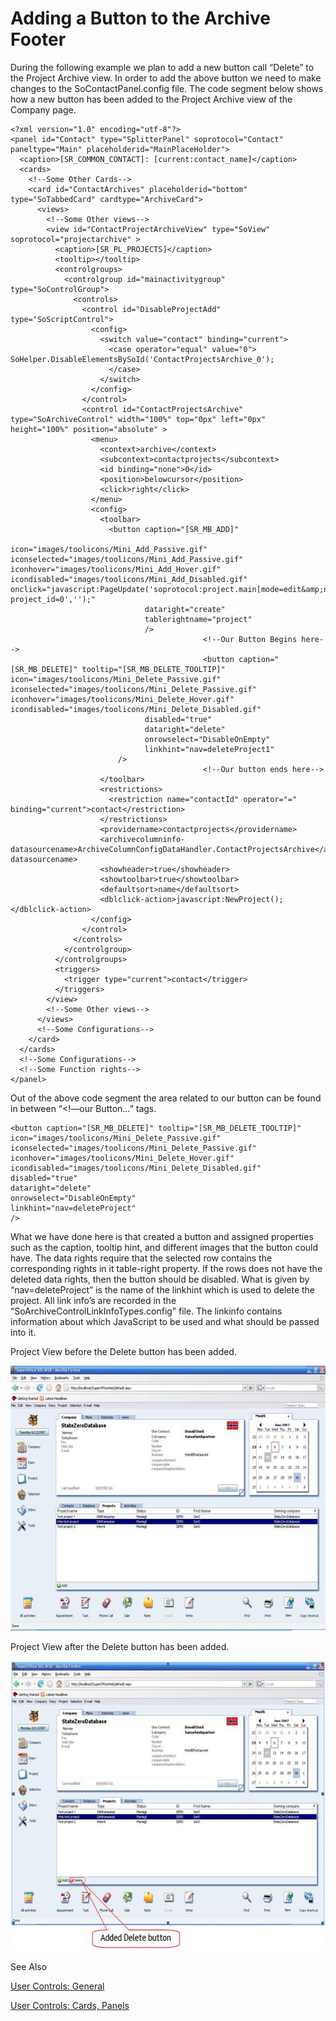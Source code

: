 <properties date="2016-06-24"
SortOrder="7"
/>

Adding a Button to the Archive Footer
=====================================

During the following example we plan to add a new button call “Delete” to the Project Archive view. In order to add the above button we need to make changes to the SoContactPanel.config file.  The code segment below shows how a new button has been added to the Project Archive view of the Company page.

```
<?xml version="1.0" encoding="utf-8"?>
<panel id="Contact" type="SplitterPanel" soprotocol="Contact" paneltype="Main" placeholderid="MainPlaceHolder">
  <caption>[SR_COMMON_CONTACT]: [current:contact_name]</caption>
  <cards>
    <!--Some Other Cards-->
    <card id="ContactArchives" placeholderid="bottom" type="SoTabbedCard" cardtype="ArchiveCard">
      <views>
        <!--Some Other views-->
        <view id="ContactProjectArchiveView" type="SoView" soprotocol="projectarchive" >
          <caption>[SR_PL_PROJECTS]</caption>
          <tooltip></tooltip>
          <controlgroups>
            <controlgroup id="mainactivitygroup" type="SoControlGroup">
              <controls>
                <control id="DisableProjectAdd" type="SoScriptControl">
                  <config>
                    <switch value="contact" binding="current">
                      <case operator="equal" value="0">                        SoHelper.DisableElementsBySoId('ContactProjectsArchive_0');
                      </case>
                    </switch>
                  </config>
                </control>
                <control id="ContactProjectsArchive" type="SoArchiveControl" width="100%" top="0px" left="0px" height="100%" position="absolute" >
                  <menu>
                    <context>archive</context>
                    <subcontext>contactprojects</subcontext>
                    <id binding="none">0</id>
                    <position>belowcursor</position>
                    <click>right</click>
                  </menu>
                  <config>
                    <toolbar>
                      <button caption="[SR_MB_ADD]"
                              icon="images/toolicons/Mini_Add_Passive.gif"                              iconselected="images/toolicons/Mini_Add_Passive.gif"                              iconhover="images/toolicons/Mini_Add_Hover.gif"                              icondisabled="images/toolicons/Mini_Add_Disabled.gif"                              onclick="javascript:PageUpdate('soprotocol:project.main[mode=edit&amp;new=true]?project_id=0','');"
                              dataright="create"
                              tablerightname="project"
                              />
                                           <!--Our Button Begins here-->
                                           <button caption="[SR_MB_DELETE]" tooltip="[SR_MB_DELETE_TOOLTIP]"                              icon="images/toolicons/Mini_Delete_Passive.gif"                              iconselected="images/toolicons/Mini_Delete_Passive.gif"                              iconhover="images/toolicons/Mini_Delete_Hover.gif"                              icondisabled="images/toolicons/Mini_Delete_Disabled.gif"
                              disabled="true"
                              dataright="delete"
                              onrowselect="DisableOnEmpty"
                              linkhint="nav=deleteProject1"
                        />
                                           <!--Our button ends here-->                    
                    </toolbar>
                    <restrictions>
                      <restriction name="contactId" operator="=" binding="current">contact</restriction>
                    </restrictions>
                    <providername>contactprojects</providername>
                    <archivecolumninfo-datasourcename>ArchiveColumnConfigDataHandler.ContactProjectsArchive</archivecolumninfo-datasourcename>
                    <showheader>true</showheader>
                    <showtoolbar>true</showtoolbar>
                    <defaultsort>name</defaultsort>
                    <dblclick-action>javascript:NewProject();</dblclick-action>
                  </config>
                </control>
              </controls>
            </controlgroup>
          </controlgroups>
          <triggers>
            <trigger type="current">contact</trigger>
          </triggers>
        </view>
        <!--Some Other views-->
      </views>
      <!--Some Configurations-->
    </card>   
  </cards>
  <!--Some Configurations-->
  <!--Some Function rights-->
</panel>
```

 

Out of the above code segment the area related to our button can be found in between “&lt;!—our Button…” tags.

```
<button caption="[SR_MB_DELETE]" tooltip="[SR_MB_DELETE_TOOLTIP]"                              icon="images/toolicons/Mini_Delete_Passive.gif"                              iconselected="images/toolicons/Mini_Delete_Passive.gif"                              iconhover="images/toolicons/Mini_Delete_Hover.gif"                              icondisabled="images/toolicons/Mini_Delete_Disabled.gif"
disabled="true"
dataright="delete"
onrowselect="DisableOnEmpty"
linkhint="nav=deleteProject"
/>
```

 

What we have done here is that created a button and assigned properties such as the caption, tooltip hint, and different images that the button could have. The data rights require that the selected row contains the corresponding rights in it table-right property. If the rows does not have the deleted data rights, then the button should be disabled. What is given by “nav=deleteProject” is the name of the linkhint which is used to delete the project. All link info’s are recorded in the “SoArchiveControlLinkInfoTypes.config” file. The linkinfo contains information about which JavaScript to be used and what should be passed into it.

Project View before the Delete button has been added.

<img src="../User%20Control%20Archives_files/image004.jpg" width="605" height="424" />

Project View after the Delete button has been added.

<img src="../User%20Control%20Archives_files/image005.jpg" width="605" height="464" />

See Also

[User Controls: General](../User%20Controls%20General/User%20Controls%20General.md)

[User Controls: Cards, Panels](../User%20Controls%20cards%20panels/UserControls%20cards%20panels.md)

 

 

